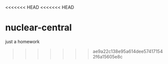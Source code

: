 <<<<<<< HEAD
<<<<<<< HEAD

# nuclear-central
just a homework
>>>>>>> ae9a22c138e95a614dee574171542f6a15605e8c
